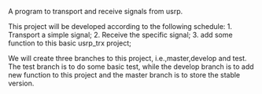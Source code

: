A program to transport and receive signals from usrp.

This project will be developed according to the following schedule:
	1. Transport a simple signal;
	2. Receive the specific signal;
	3. add some function to this basic usrp_trx project;

We will create three branches to this project, i.e.,master,develop and test.
The test branch is to do some basic test, while the develop branch is to add new function to this project and the master branch is to store the stable version.
